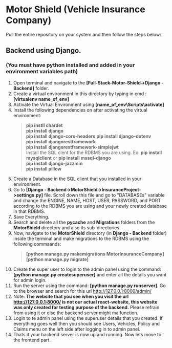 # Motor Shield (Vehicle Insurance Company)
Pull the entire repository on your system and then follow the steps below:
## Backend using Django.
### (You must have python installed and added in your environment variables path)
1. Open terminal and navigate to the **[Full-Stack-Motor-Shield->Django - Backend]** folder.
2. Create a virtual environment in this directory by typing in cmd : **[virtualenv name_of_env]**
3. Activate the Virtual Environment using **[name_of_env\Scripts\activate]**
4. Install the following dependencies on after activating the virtual environment:
   > **pip instll chardet**   
   > **pip install django**   
   > **pip install django-cors-headers**
   > **pip install django-dotenv**   
   > **pip install djangorestframework**   
   > **pip install djangorestframework-simplejwt**   
   > Install the SQL clent for the RDBMS you are using. Ex: **pip install mysqlclient** or **pip install mssql-django**   
   > **pip install django-jazzmin**   
   > **pip install pillow**
5. Create a Database in the SQL client that you installed in your environment.
6. Go to **[Django - Backend->MotorShield->InsuranceProject->settings.py]** file. Scroll down this file and go to "DATABASEs" variable and change the ENGINE, NAME, HOST, USER, PASSWORD, and PORT according to the RDBMS you are using and your newly created database in that RDBMS.
7. Save Everything.
8. Search and delete all the **pycache** and **Migrations** folders from the **MotorShield** directory and also its sub-directories.
9. Now, navigate to the **MotorShield** directory (in **Django - Backend** folder) inside the terminal and make migrations to the RDBMS using the following commaands:
    > **[python manage.py makemigrations MotorInsuranceCompany]**   
    > **[python manage.py migrate]**   
10. Create the super user to login to the admin panel using the command: **[python manage.py createsuperuser]** and enter all the details you want for admin login.
11. Run the server using the command: **[python manage.py runserver]**. Go to the browser and search for this url http://127.0.0.1:8000/admin/
12. Note: **The website that you see when you visit the url http://127.0.0.1:8000/ is not our actual react-website, this website was only created for testing purpose of the backend.** Please refrain from using it or else the backend server might malfunction.
13. Login to te admin panel using the superuser details that you created. If everything goes well then you should see Users, Vehicles, Policy and Claims menu on the left side after logging in to admin panel.
14. Thats it your backend server is now up and running. Now lets move to the frontend part.
